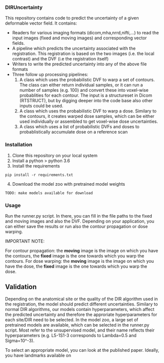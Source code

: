 ### DIRUncertainty
This repository contains code to predict the uncertainty of a given deformable vector field. It contains:
- Readers for various imaging formats (dicom,mha,nrrd,nifti,...) to read the input images (fixed and moving images) and corresponding vector fields.
- A pipeline which predicts the uncertainty associated with the registration. This registration is based on the two images (i.e. the local contrast) and the DVF (i.e the registration itself)
- Writers to write the predicted uncertainty into any of the above file formats
- Three follow up processing pipelines:
  1. A class which uses the probabilistic DVF to warp a set of contours. The class can either return individual samples, or it can run a number of samples (e.g. 100) and convert these into voxel-wise probablities for each contour. The input is a structureset in Dicom (RTSTRUCT), but by digging deeper into the code base also other inputs could be used.
  2. A class which uses the probabilistic DVF to warp a dose. Similary to the contours, it creates warped dose samples, which can be either used individually or assembled to get voxel-wise dose uncertainties.
  3. A class which uses a list of probabilistic DVFs and doses to probablistically accumulate dose on a reference scan

### Installation
1. Clone this repository on your local system
2. Install a python > python 3.6
3. Install the requirements 
```
pip install -r requirements.txt
```
4. Download the model zoo with pretrained model weights
```
TODO: make models available for download
```

### Usage
Run the runner.py script. In there, you can fill in the file paths to the fixed and moving images and also the DVF. Depending on your application, you can either save the results or run also the contour propagation or dose warping.

IMPORTANT NOTE: 

For contour propagation: the **moving** image is the image on which you have the contours, the **fixed** image is the one towards which you warp the contours.
For dose warping: the **moving** image is the image on which you have the dose, the **fixed** image is the one towards which you warp the dose.

## Validation

Depending on the anatomical site or the quality of the DIR algorithm used in the registration, the model should predict different uncertainties. Similary to normal DIR algorithms, our models contain hyperparameters, which affect the predicted uncertainty and therefore the approriate hyperparameters for each site/DIR need to be selected. In the model zoo, a large set of pretrained models are available, which can be selected in the runner.py script. Most refer to the unsupervised model, and their name reflects their hyperparameters (e.g. L5-1S1-3 corresponds to Lambda=0.5 and Sigma=10^-3). 

To select an appropriate model, you can look at the published paper. Ideally, you have landmarks available on
